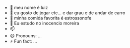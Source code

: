 - 👋 meu nome é luiz
- 👀 eu gosto de jogar etc... e dar grau e de andar de carro 
- 🌱 minha comida favorita é estrossonofe 
- 💞️ Eu estudo no inocencio moreira
- 📫 
- 😄 Pronouns: ...
- ⚡ Fun fact: ...

<!---
luiz2441533/luiz2441533 is a ✨ special ✨ repository because its `README.md` (this file) appears on your GitHub profile.
You can click the Preview link to take a look at your changes.
--->
